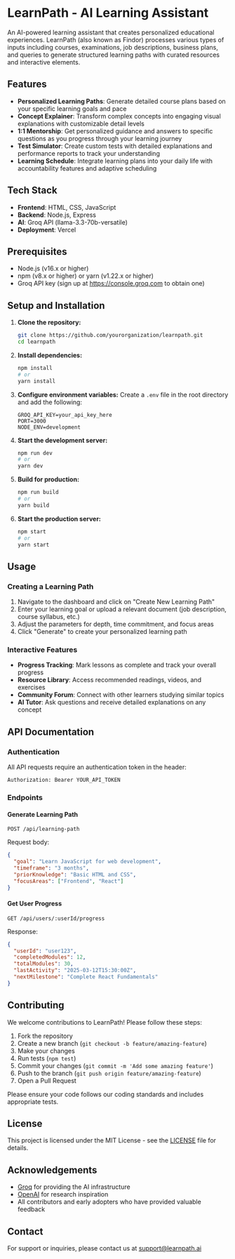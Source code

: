 # LearnPath - AI Learning Assistant

An AI-powered learning assistant that creates personalized educational experiences. LearnPath (also known as Findor) processes various types of inputs including courses, examinations, job descriptions, business plans, and queries to generate structured learning paths with curated resources and interactive elements.

## Features

- **Personalized Learning Paths**: Generate detailed course plans based on your specific learning goals and pace
- **Concept Explainer**: Transform complex concepts into engaging visual explanations with customizable detail levels
- **1:1 Mentorship**: Get personalized guidance and answers to specific questions as you progress through your learning journey
- **Test Simulator**: Create custom tests with detailed explanations and performance reports to track your understanding
- **Learning Schedule**: Integrate learning plans into your daily life with accountability features and adaptive scheduling

## Tech Stack

- **Frontend**: HTML, CSS, JavaScript
- **Backend**: Node.js, Express
- **AI**: Groq API (llama-3.3-70b-versatile)
- **Deployment**: Vercel

## Prerequisites

- Node.js (v16.x or higher)
- npm (v8.x or higher) or yarn (v1.22.x or higher)
- Groq API key (sign up at https://console.groq.com to obtain one)

## Setup and Installation

1. **Clone the repository:**
   ```bash
   git clone https://github.com/yourorganization/learnpath.git
   cd learnpath
   ```

2. **Install dependencies:**
   ```bash
   npm install
   # or
   yarn install
   ```

3. **Configure environment variables:**
   Create a `.env` file in the root directory and add the following:
   ```
   GROQ_API_KEY=your_api_key_here
   PORT=3000
   NODE_ENV=development
   ```

4. **Start the development server:**
   ```bash
   npm run dev
   # or
   yarn dev
   ```

5. **Build for production:**
   ```bash
   npm run build
   # or
   yarn build
   ```

6. **Start the production server:**
   ```bash
   npm start
   # or
   yarn start
   ```

## Usage

### Creating a Learning Path

1. Navigate to the dashboard and click on "Create New Learning Path"
2. Enter your learning goal or upload a relevant document (job description, course syllabus, etc.)
3. Adjust the parameters for depth, time commitment, and focus areas
4. Click "Generate" to create your personalized learning path

### Interactive Features

- **Progress Tracking**: Mark lessons as complete and track your overall progress
- **Resource Library**: Access recommended readings, videos, and exercises
- **Community Forum**: Connect with other learners studying similar topics
- **AI Tutor**: Ask questions and receive detailed explanations on any concept

## API Documentation

### Authentication

All API requests require an authentication token in the header:

```
Authorization: Bearer YOUR_API_TOKEN
```

### Endpoints

#### Generate Learning Path

```
POST /api/learning-path
```

Request body:
```json
{
  "goal": "Learn JavaScript for web development",
  "timeframe": "3 months",
  "priorKnowledge": "Basic HTML and CSS",
  "focusAreas": ["Frontend", "React"]
}
```

#### Get User Progress

```
GET /api/users/:userId/progress
```

Response:
```json
{
  "userId": "user123",
  "completedModules": 12,
  "totalModules": 30,
  "lastActivity": "2025-03-12T15:30:00Z",
  "nextMilestone": "Complete React Fundamentals"
}
```

## Contributing

We welcome contributions to LearnPath! Please follow these steps:

1. Fork the repository
2. Create a new branch (`git checkout -b feature/amazing-feature`)
3. Make your changes
4. Run tests (`npm test`)
5. Commit your changes (`git commit -m 'Add some amazing feature'`)
6. Push to the branch (`git push origin feature/amazing-feature`)
7. Open a Pull Request

Please ensure your code follows our coding standards and includes appropriate tests.

## License

This project is licensed under the MIT License - see the [LICENSE](LICENSE) file for details.

## Acknowledgements

- [Groq](https://groq.com) for providing the AI infrastructure
- [OpenAI](https://openai.com) for research inspiration
- All contributors and early adopters who have provided valuable feedback

## Contact

For support or inquiries, please contact us at support@learnpath.ai
